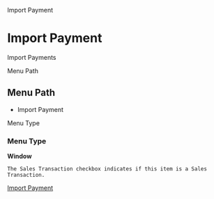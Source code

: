 
Import Payment
# Import Payment


Import Payments

Menu Path
## Menu Path



- Import Payment

Menu Type
### Menu Type

**Window**

```
The Sales Transaction checkbox indicates if this item is a Sales Transaction.
```

[Import Payment](functional-guide/window/window-import-payment.md)
